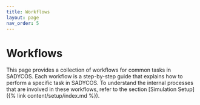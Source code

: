 ```yaml
---
title: Workflows
layout: page
nav_order: 5
---
```


# Workflows

This page provides a collection of workflows for common tasks in SADYCOS.
Each workflow is a step-by-step guide that explains how to perform a specific task in SADYCOS. 
To understand the internal processes that are involved in these workflows, refer to the section [Simulation Setup]({% link content/setup/index.md %}).